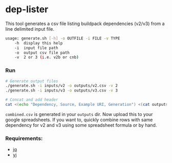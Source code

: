 # dep-lister

This tool generates a csv file listing buildpack dependencies (v2/v3) from a
line delimited input file.

```sh
usage: generate.sh [-h] -o OUTFILE -i FILE -v TYPE
    -h  display this help
    -i  input file path
    -o  output csv file path
    -v  2 or 3 (i.e. v2b or cnb)
```

### Run

```sh
# Generate output files
./generate.sh -i inputs/v2 -o outputs/v2.csv -v 2
./generate.sh -i inputs/v3 -o outputs/v3.csv -v 3
```

```sh
# Concat and add header
cat <(echo "Dependency, Source, Example URI, Generation") <(cat outputs/v2.csv outputs/v3.csv | sort -u) > outputs/combined.csv
```

`combined.csv` is generated in your `outputs` dir. Now upload this to your
google spreadsheets. If you want to, quickly combine rows with same dependency
for v2 and v3 using some spreadsheet formula or by hand.

### Requirements:

* [jq](https://stedolan.github.io/jq/)
* [yj](https://github.com/sclevine/yj)
